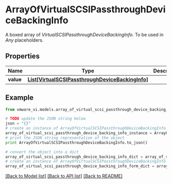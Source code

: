 # ArrayOfVirtualSCSIPassthroughDeviceBackingInfo

A boxed array of *VirtualSCSIPassthroughDeviceBackingInfo*. To be used in *Any* placeholders. 

## Properties
Name | Type | Description | Notes
------------ | ------------- | ------------- | -------------
**value** | [**List[VirtualSCSIPassthroughDeviceBackingInfo]**](VirtualSCSIPassthroughDeviceBackingInfo.md) |  | 

## Example

```python
from vmware_vi.models.array_of_virtual_scsi_passthrough_device_backing_info import ArrayOfVirtualSCSIPassthroughDeviceBackingInfo

# TODO update the JSON string below
json = "{}"
# create an instance of ArrayOfVirtualSCSIPassthroughDeviceBackingInfo from a JSON string
array_of_virtual_scsi_passthrough_device_backing_info_instance = ArrayOfVirtualSCSIPassthroughDeviceBackingInfo.from_json(json)
# print the JSON string representation of the object
print ArrayOfVirtualSCSIPassthroughDeviceBackingInfo.to_json()

# convert the object into a dict
array_of_virtual_scsi_passthrough_device_backing_info_dict = array_of_virtual_scsi_passthrough_device_backing_info_instance.to_dict()
# create an instance of ArrayOfVirtualSCSIPassthroughDeviceBackingInfo from a dict
array_of_virtual_scsi_passthrough_device_backing_info_form_dict = array_of_virtual_scsi_passthrough_device_backing_info.from_dict(array_of_virtual_scsi_passthrough_device_backing_info_dict)
```
[[Back to Model list]](../README.md#documentation-for-models) [[Back to API list]](../README.md#documentation-for-api-endpoints) [[Back to README]](../README.md)


